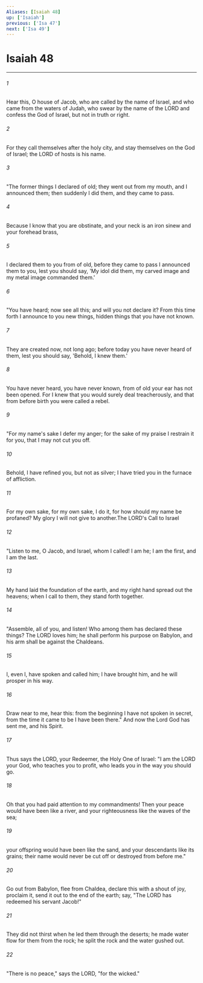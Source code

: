 ```yaml
---
Aliases: [Isaiah 48]
up: ['Isaiah']
previous: ['Isa 47']
next: ['Isa 49']
---
```

# Isaiah 48
***



###### 1 
Hear this, O house of Jacob, who are called by the name of Israel, and who came from the waters of Judah, who swear by the name of the LORD and confess the God of Israel, but not in truth or right. 

###### 2 
For they call themselves after the holy city, and stay themselves on the God of Israel; the LORD of hosts is his name. 

###### 3 
"The former things I declared of old; they went out from my mouth, and I announced them; then suddenly I did them, and they came to pass. 

###### 4 
Because I know that you are obstinate, and your neck is an iron sinew and your forehead brass, 

###### 5 
I declared them to you from of old, before they came to pass I announced them to you, lest you should say, 'My idol did them, my carved image and my metal image commanded them.' 

###### 6 
"You have heard; now see all this; and will you not declare it? From this time forth I announce to you new things, hidden things that you have not known. 

###### 7 
They are created now, not long ago; before today you have never heard of them, lest you should say, 'Behold, I knew them.' 

###### 8 
You have never heard, you have never known, from of old your ear has not been opened. For I knew that you would surely deal treacherously, and that from before birth you were called a rebel. 

###### 9 
"For my name's sake I defer my anger; for the sake of my praise I restrain it for you, that I may not cut you off. 

###### 10 
Behold, I have refined you, but not as silver; I have tried you in the furnace of affliction. 

###### 11 
For my own sake, for my own sake, I do it, for how should my name be profaned? My glory I will not give to another.The LORD's Call to Israel 

###### 12 
"Listen to me, O Jacob, and Israel, whom I called! I am he; I am the first, and I am the last. 

###### 13 
My hand laid the foundation of the earth, and my right hand spread out the heavens; when I call to them, they stand forth together. 

###### 14 
"Assemble, all of you, and listen! Who among them has declared these things? The LORD loves him; he shall perform his purpose on Babylon, and his arm shall be against the Chaldeans. 

###### 15 
I, even I, have spoken and called him; I have brought him, and he will prosper in his way. 

###### 16 
Draw near to me, hear this: from the beginning I have not spoken in secret, from the time it came to be I have been there." And now the Lord God has sent me, and his Spirit. 

###### 17 
Thus says the LORD, your Redeemer, the Holy One of Israel: "I am the LORD your God, who teaches you to profit, who leads you in the way you should go. 

###### 18 
Oh that you had paid attention to my commandments! Then your peace would have been like a river, and your righteousness like the waves of the sea; 

###### 19 
your offspring would have been like the sand, and your descendants like its grains; their name would never be cut off or destroyed from before me." 

###### 20 
Go out from Babylon, flee from Chaldea, declare this with a shout of joy, proclaim it, send it out to the end of the earth; say, "The LORD has redeemed his servant Jacob!" 

###### 21 
They did not thirst when he led them through the deserts; he made water flow for them from the rock; he split the rock and the water gushed out. 

###### 22 
"There is no peace," says the LORD, "for the wicked."
